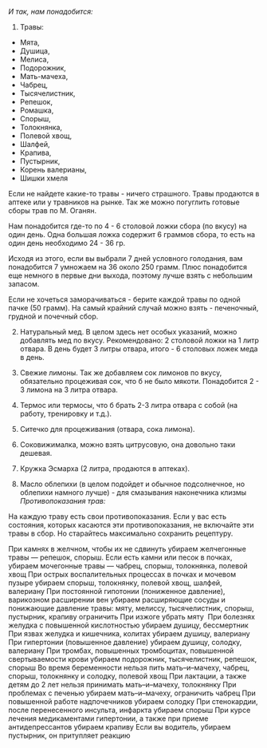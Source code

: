*И так, нам понадобится:*
1. Травы:
  - Мята,
  - Душица,
  - Мелиса,
  - Подорожник,
  - Мать-мачеха,
  - Чабрец,
  - Тысячелистник,
  - Репешок,
  - Ромашка,
  - Спорыш,
  - Толокнянка,
  - Полевой хвощ,
  - Шалфей,
  - Крапива,
  - Пустырник, 
  - Корень валерианы,
  - Шишки хмеля

Если не найдете какие-то травы - ничего страшного. Травы продаются в аптеке или у травников на рынке. Так же можно погуглить готовые сборы трав по М. Оганян.

Нам понадобится где-то по 4 - 6 столовой ложки сбора (по вкусу) на один день. Одна большая ложка содержит 6 граммов сбора, то есть на один день необходимо 24 - 36 гр.

Исходя из этого, если вы выбрали 7 дней условного голодания, вам понадобится 7 умножаем на 36 около 250 грамм. Плюс понадобится еще немного в первые дни выхода, поэтому лучше взять с небольшим запасом.

Если не хочеться заморачиваться - берите каждой травы по одной пачке (50 грамм).
На самый крайний случай можно взять - печеночный, грудной и почечный сбор.

2. Натуральный мед. В целом здесь нет особых указаний, можно добавлять мед по вкусу. Рекомендовано: 2 столовой ложки на 1 литр отвара. В день будет 3 литры отвара, итого - 6 столовых ложек меда в день.

3. Свежие лимоны. Так же добавляем сок лимонов по вкусу, обязательно процеживая сок, что б не было мякоти. Понадобится 2 - 3 лимона на 3 литра отвара.

4. Термос или термосы, что б брать 2-3 литра отвара с собой (на работу, тренировку и т.д.).
5. Ситечко для процеживания (отвара, сока лимона).
6. Соковижималка, можно взять цитрусовую, она довольно таки дешевая.
7. Кружка Эсмарха (2 литра, продаются в аптеках).
8. Масло облепихи (в целом подойдет и обычное подсолнечное, но облепихи намного лучше) - для смазывания наконечника клизмы
*Противопоказания трав:*

На каждую траву есть свои противопоказания. Если у вас есть состояния, которых касаются эти противопоказания, не включайте эти травы в сбор. Но старайтесь максимально сохранить рецептуру.

При камнях в желчном, чтобы их не сдвинуть убираем желчегонные травы — репешок, спорыш.
Если есть камни или песок в почках, убираем мочегонные травы — чабрец, спорыш, толокнянка, полевой хвощ
При острых воспалительных процессах в почках и мочевом пузыре убираем спорыш, толокнянку, полевой хвощ, шалфей, валериану
При постоянной гипотонии (пониженное давление), варикозном расширении вен убираем расширяющие сосуды и понижающие давление травы: мяту, мелиссу, тысячелистник, спорыш, пустырник, крапиву ограничить
При изжоге убрать мяту 
При болезнях желудка с повышенной кислотностью убираем душицу, бессмертник
При язвах желудка и кишечника, колитах убираем душицу, валериану
При гипертонии (повышенное давление) убираем душицу, солодку, валериану
При тромбах, повышенных тромбоцитах, повышенной свертываемости крови убираем подорожник, тысячелистник, репешок, спорыш
Во время беременности нельзя пить мать–и–мачеху, чабрец, спорыш, толокнянку и солодку, полевой хвощ
При лактации, а также детям до 2 лет нельзя принимать мать–и–мачеху, толокнянку
При проблемах с печенью убираем мать–и–мачеху, ограничить чабрец
При повышенной работе надпочечников убираем солодку
При стенокардии, после перенесенного инсульта, инфаркта убираем спорыш
При курсе лечения медикаментами гипертонии, а также при приеме антидепрессантов убираем крапиву
Если вы водитель, убираем пустырник, он притупляет реакцию
